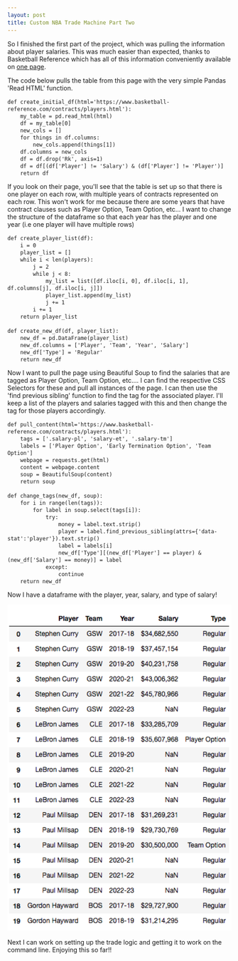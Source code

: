 ```yaml
---  
layout: post  
title: Custom NBA Trade Machine Part Two 
---
```


So I finished the first part of the project, which was pulling the information about player salaries. This was much easier than expected, thanks to Basketball Reference which has all of this information conveniently available on <a href='https://www.basketball-reference.com/contracts/players.html'>one page</a>.

The code below pulls the table from this page with the very simple Pandas 'Read HTML' function.

```
def create_initial_df(html='https://www.basketball-reference.com/contracts/players.html'):
    my_table = pd.read_html(html)
    df = my_table[0]
    new_cols = []
    for things in df.columns:
        new_cols.append(things[1])
    df.columns = new_cols
    df = df.drop('Rk', axis=1)
    df = df[(df['Player'] != 'Salary') & (df['Player'] != 'Player')]
    return df
```

If you look on their page, you'll see that the table is set up so that there is one player on each row, with multiple years of contracts represented on each row. This won't work for me because there are some years that have contract clauses such as Player Option, Team Option, etc... I want to change the structure of the dataframe so that each year has the player and one year (i.e one player will have multiple rows)

```
def create_player_list(df):
    i = 0
    player_list = []
    while i < len(players):
        j = 2
        while j < 8:
            my_list = list([df.iloc[i, 0], df.iloc[i, 1], df.columns[j], df.iloc[i, j]])
            player_list.append(my_list)
            j += 1
        i += 1
    return player_list

def create_new_df(df, player_list):
    new_df = pd.DataFrame(player_list)
    new_df.columns = ['Player', 'Team', 'Year', 'Salary']
    new_df['Type'] = 'Regular'
    return new_df
```

Now I want to pull the page using Beautiful Soup to find the salaries that are tagged as Player Option, Team Option, etc.... I can find the respective CSS Selectors for these and pull all instances of the page. I can then use the 'find previous sibling' function to find the tag for the associated player. I'll keep a list of the players and salaries tagged with this and then change the tag for those players accordingly.

```
def pull_content(html='https://www.basketball-reference.com/contracts/players.html'):
    tags = ['.salary-pl', 'salary-et', '.salary-tm']
    labels = ['Player Option', 'Early Termination Option', 'Team Option']
    webpage = requests.get(html)
    content = webpage.content
    soup = BeautifulSoup(content)
    return soup

def change_tags(new_df, soup):
    for i in range(len(tags)):
        for label in soup.select(tags[i]):
            try:
                money = label.text.strip()
                player = label.find_previous_sibling(attrs={'data-stat':'player'}).text.strip()
                label = labels[i]
                new_df['Type'][(new_df['Player'] == player) & (new_df['Salary'] == money)] = label
            except:
                continue
    return new_df
```

Now I have a dataframe with the player, year, salary, and type of salary!

<img src="/../images/bballdataframe_1.png" width="800" />

Next I can work on setting up the trade logic and getting it to work on the command line. Enjoying this so far!!


